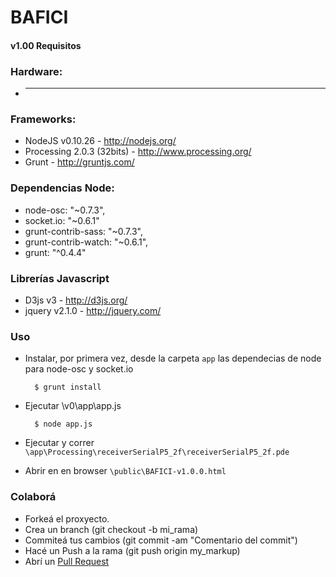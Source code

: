 

BAFICI
======

#### v1.00 Requisitos

### Hardware:
* ---

### Frameworks:
* NodeJS v0.10.26 - http://nodejs.org/
* Processing 2.0.3 (32bits) - http://www.processing.org/
* Grunt - http://gruntjs.com/

### Dependencias Node:
* node-osc: "~0.7.3",
* socket.io: "~0.6.1"
* grunt-contrib-sass: "~0.7.3",
* grunt-contrib-watch: "~0.6.1",
* grunt: "^0.4.4"

### Librerías Javascript
* D3js v3 - http://d3js.org/
* jquery v2.1.0 - http://jquery.com/

### Uso

- Instalar, por primera vez, desde la carpeta `app` las dependecias de node para node-osc y socket.io 

		$ grunt install

- Ejecutar \v0\app\app.js

		$ node app.js

- Ejecutar y correr `\app\Processing\receiverSerialP5_2f\receiverSerialP5_2f.pde` 

- Abrir en en browser `\public\BAFICI-v1.0.0.html`


### Colaborá

- Forkeá el proxyecto.
- Crea un branch (git checkout -b mi_rama)
- Commiteá tus cambios (git commit -am "Comentario del commit")
- Hacé un Push a la rama (git push origin my_markup)
- Abrí un [Pull Request](https://github.com/gcba/BAFICI/pulls)
